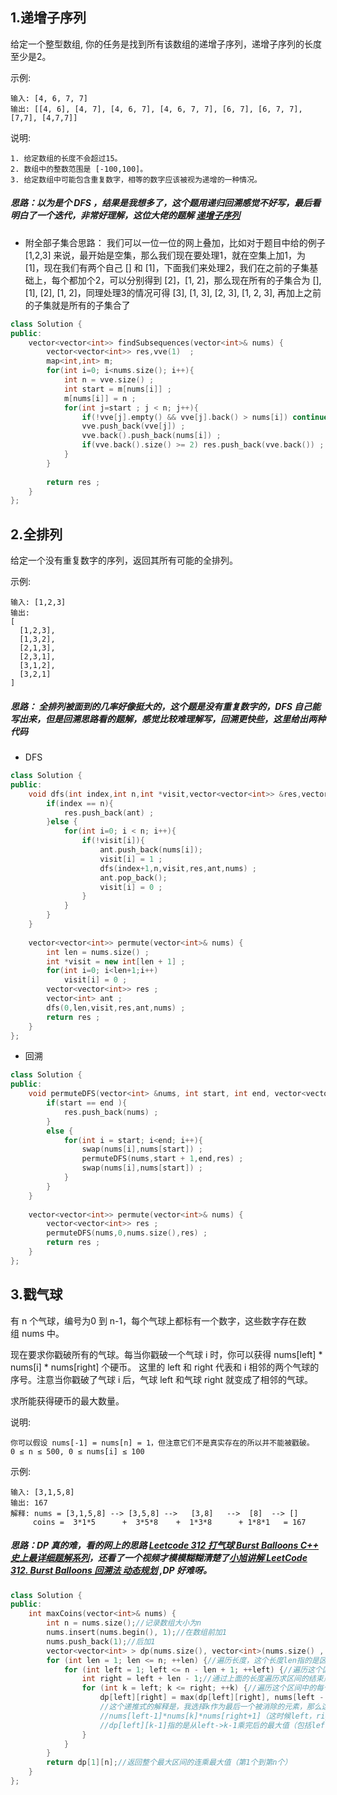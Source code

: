 ## 1.递增子序列
给定一个整型数组, 你的任务是找到所有该数组的递增子序列，递增子序列的长度至少是2。

示例:
```
输入: [4, 6, 7, 7]
输出: [[4, 6], [4, 7], [4, 6, 7], [4, 6, 7, 7], [6, 7], [6, 7, 7], [7,7], [4,7,7]]
```
说明:
```
1. 给定数组的长度不会超过15。
2. 数组中的整数范围是 [-100,100]。
3. 给定数组中可能包含重复数字，相等的数字应该被视为递增的一种情况。
```
##### 思路：以为是个 DFS ，结果是我想多了，这个题用递归回溯感觉不好写，最后看明白了一个迭代，非常好理解，这位大佬的题解 [递增子序列](https://www.cnblogs.com/grandyang/p/6388103.html)
* 附全部子集合思路： 我们可以一位一位的网上叠加，比如对于题目中给的例子 [1,2,3] 来说，最开始是空集，那么我们现在要处理1，就在空集上加1，为 [1]，现在我们有两个自己 [] 和 [1]，下面我们来处理2，我们在之前的子集基础上，每个都加个2，可以分别得到 [2]，[1, 2]，那么现在所有的子集合为 [], [1], [2], [1, 2]，同理处理3的情况可得 [3], [1, 3], [2, 3], [1, 2, 3], 再加上之前的子集就是所有的子集合了
```C++
class Solution {
public:
    vector<vector<int>> findSubsequences(vector<int>& nums) {
        vector<vector<int>> res,vve(1)  ;
        map<int,int> m; 
        for(int i=0; i<nums.size(); i++){
            int n = vve.size() ;
            int start = m[nums[i]] ; 
            m[nums[i]] = n ; 
            for(int j=start ; j < n; j++){
                if(!vve[j].empty() && vve[j].back() > nums[i]) continue ;
                vve.push_back(vve[j]) ; 
                vve.back().push_back(nums[i]) ; 
                if(vve.back().size() >= 2) res.push_back(vve.back()) ; 
            }
        }
        
        return res ; 
    }
};
```

## 2.全排列
给定一个没有重复数字的序列，返回其所有可能的全排列。

示例:
```
输入: [1,2,3]
输出:
[
  [1,2,3],
  [1,3,2],
  [2,1,3],
  [2,3,1],
  [3,1,2],
  [3,2,1]
]
```
##### 思路： 全排列被面到的几率好像挺大的，这个题是没有重复数字的，DFS 自己能写出来，但是回溯思路看的题解，感觉比较难理解写，回溯更快些，这里给出两种代码
* DFS
```C++
class Solution {
public:
    void dfs(int index,int n,int *visit,vector<vector<int>> &res,vector<int> &ant,vector<int> &nums){
        if(index == n){
            res.push_back(ant) ; 
        }else {
            for(int i=0; i < n; i++){
                if(!visit[i]){
                    ant.push_back(nums[i]);
                    visit[i] = 1 ; 
                    dfs(index+1,n,visit,res,ant,nums) ; 
                    ant.pop_back();
                    visit[i] = 0 ; 
                }
            }
        }
    }
    
    vector<vector<int>> permute(vector<int>& nums) {
        int len = nums.size() ;
        int *visit = new int[len + 1] ; 
        for(int i=0; i<len+1;i++)
            visit[i] = 0 ; 
        vector<vector<int>> res ; 
        vector<int> ant ; 
        dfs(0,len,visit,res,ant,nums) ;
        return res ; 
    }
};
```
* 回溯
```C++
class Solution {
public:
    void permuteDFS(vector<int> &nums, int start, int end, vector<vector<int>> &res){
        if(start == end ){
            res.push_back(nums) ; 
        }
        else {
            for(int i = start; i<end; i++){
                swap(nums[i],nums[start]) ; 
                permuteDFS(nums,start + 1,end,res) ;
                swap(nums[i],nums[start]) ;
            }
        }
    }
    
    vector<vector<int>> permute(vector<int>& nums) {
        vector<vector<int>> res ;  
        permuteDFS(nums,0,nums.size(),res) ;
        return res ; 
    }
};
```

## 3.戳气球
有 n 个气球，编号为0 到 n-1，每个气球上都标有一个数字，这些数字存在数组 nums 中。

现在要求你戳破所有的气球。每当你戳破一个气球 i 时，你可以获得 nums[left] * nums[i] * nums[right] 个硬币。 这里的 left 和 right 代表和 i 相邻的两个气球的序号。注意当你戳破了气球 i 后，气球 left 和气球 right 就变成了相邻的气球。

求所能获得硬币的最大数量。

说明:
```
你可以假设 nums[-1] = nums[n] = 1，但注意它们不是真实存在的所以并不能被戳破。
0 ≤ n ≤ 500, 0 ≤ nums[i] ≤ 100
```
示例:
```
输入: [3,1,5,8]
输出: 167 
解释: nums = [3,1,5,8] --> [3,5,8] -->   [3,8]   -->  [8]  --> []
     coins =  3*1*5      +  3*5*8    +  1*3*8      + 1*8*1   = 167

```
##### 思路：DP 真的难，看的网上的思路 [Leetcode 312 打气球 Burst Balloons C++ 史上最详细题解系列](https://blog.csdn.net/weixin_41958153/article/details/81903551)，还看了一个视频才模模糊糊清楚了[小旭讲解 LeetCode 312. Burst Balloons 回溯法 动态规划](https://www.bilibili.com/video/av45180542) ,DP 好难呀。
```C++
class Solution {
public:
    int maxCoins(vector<int>& nums) {
        int n = nums.size();//记录数组大小为n
        nums.insert(nums.begin(), 1);//在数组前加1
        nums.push_back(1);//后加1
        vector<vector<int> > dp(nums.size(), vector<int>(nums.size() , 0));//构造dp表，注意这时候nums.size()是加过2了的
        for (int len = 1; len <= n; ++len) {//遍历长度，这个长度len指的是区间[left,right]的长度
            for (int left = 1; left <= n - len + 1; ++left) {//遍历这个区间的起始点left
                int right = left + len - 1;//通过上面的长度遍历求区间的结束点right
                for (int k = left; k <= right; ++k) {//遍历这个区间中的每个点
                    dp[left][right] = max(dp[left][right], nums[left - 1] * nums[k] * nums[right + 1] + dp[left][k - 1] + dp[k + 1][right]);//dp[left][right]表示从left->right中所有点的连乘的最大值，包括left,right。
                    //这个递推式的解释是，我选择k作为最后一个被消除的元素，那么这个区间的连乘的最大值为
                    //nums[left-1]*nums[k]*nums[right+1]（这时候left，right都不在了，因为k才是这个区间的最后一个元素，所以这个区间2边相邻的元素是nums[left-1],nums[right+1].这个式子表示最后一次计算的结果，
                    //dp[left][k-1]指的是从left->k-1乘完后的最大值（包括left,k-1),dp[k+1][right]同理
                }
            }
        }
        return dp[1][n];//返回整个最大区间的连乘最大值（第1个到第n个）
    }
};
```